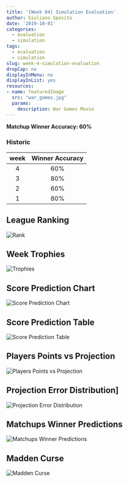```yaml
---
title: '[Week 04] Simulation Evaluation'
author: Giuliano Sposito
date: '2019-10-01'
categories:
  - evaluation
  - simulation
tags:
  - evaluation
  - simulation
slug: week-4-simulation-evaluation
dropCap: no
displayInMenu: no
displayInList: yes
resources:
- name: featuredImage
  src: "war_games.jpg"
  params:
    description: War Games Movie
---
```


**Matchup Winner Accuracy: 60%**

<!--more-->

### Historic

| week | Winner Accuracy |
|:----:|:---------------:|
| 4    |       60%       |
| 3    |       80%       |
| 2    |       60%       |
| 1    |       80%       |


## League Ranking

![Rank](/img/rank_week4.jpg)

## Week Trophies

![Trophies](/img/trophies_week4.jpg)

## Score Prediction Chart

![Score Prediction Chart](/img/points_vs_prediction_w4_chart.png)

## Score Prediction Table

![Score Prediction Table](/img/points_vs_prediction_w4_table.jpg)

## Players Points vs Projection

![Players Points vs Projection](/img/week4_players_proj_points.png)

## Projection Error Distribution]

![Projection Error Distribution](/img/week4_projection_errors.png)

## Matchups Winner Predictions

![Matchups Winner Predictions](/img/predictions_eval_week4.jpg)

## Madden Curse

![Madden Curse](/img/maldicao_madden.jpeg)